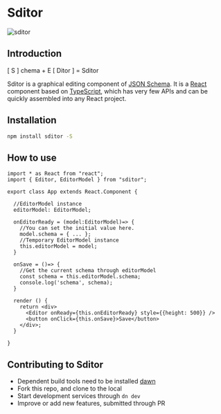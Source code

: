 # Sditor

![sditor](https://img.alicdn.com/tfs/TB109UwQCzqK1RjSZFjXXblCFXa-2018-1016.png)

## Introduction 

[ S ] chema + E [ Ditor ] = Sditor

Sditor is a graphical editing component of [JSON Schema](http://json-schema.org/). It is a [React](https://www.typescriptlang.org/) component based on [TypeScript](https://reactjs.org/), which has very few APIs and can be quickly assembled into any React project.

## Installation

```bash
npm install sditor -S
```

## How to use

```tsx
import * as React from "react";
import { Editor, EditorModel } from "sditor";

export class App extends React.Component {
  
  //EditorModel instance
  editorModel: EditorModel;

  onEditorReady = (model:EditorModel)=> {
    //You can set the initial value here.
    model.schema = { ... };
    //Temporary EditorModel instance
    this.editorModel = model;
  }

  onSave = ()=> {
    //Get the current schema through editorModel
    const schema = this.editorModel.schema;
    console.log('schema', schema);
  }

  render () {
    return <div>
      <Editor onReady={this.onEditorReady} style={{height: 500}} />
      <button onClick={this.onSave}>Save</button>
    </div>;
  }
  
}
```

## Contributing to Sditor

- Dependent build tools need to be installed [dawn](https://github.com/alibaba/dawn)
- Fork this repo, and clone to the local
- Start development services through `dn dev`
- Improve or add new features, submitted through PR